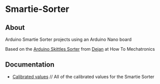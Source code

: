 # Smartie-Sorter

## About 

Arduino Smartie Sorter projects using an Arduino Nano board

Based on the [Arduino Skittles Sorter](https://howtomechatronics.com/projects/arduino-color-sorter-project/) from [Dejan](https://howtomechatronics.com/author/howtom12_wp/) at How To Mechatronics

## Documentation

- [Calibrated values](docs/calibrated_values.md) // All of the calibrated values for the Smartie Sorter



